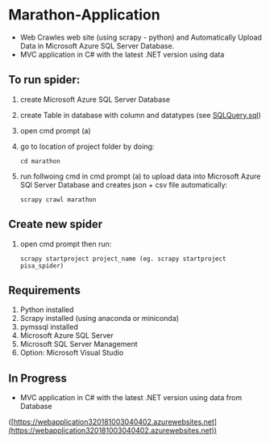 # Marathon-Application
 * Web Crawles web site (using scrapy - python) and Automatically Upload Data in Microsoft Azure SQL Server Database.
 * MVC application in C# with the latest .NET version using data


## To run spider:

1. create Microsoft Azure SQL Server Database

2. create Table in database with column and datatypes (see [SQLQuery.sql](https://github.com/sharad97/Marathon-Application-/blob/Development/SQLQuery.sql))

3. open cmd prompt (a)

4. go to location of project folder by doing:
   ```
   cd marathon
   ```
   
5. run follwoing cmd in cmd prompt (a) to upload data into Microsoft Azure SQl Server Database
   and creates json + csv file automatically:
   ```
   scrapy crawl marathon
   ```
   
## Create new spider

1. open cmd prompt then run:
   ```
   scrapy startproject project_name (eg. scrapy startproject pisa_spider)
   ```
   
## Requirements 

1. Python installed
2. Scrapy installed (using anaconda or miniconda)
3. pymssql installed
4. Microsoft Azure SQL Server
5. Microsoft SQL Server Management
6. Option: Microsoft Visual Studio

 ## In Progress
 * MVC application in C# with the latest .NET version using data from Database

 ([https://webapplication320181003040402.azurewebsites.net](https://webapplication320181003040402.azurewebsites.net))
